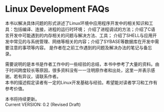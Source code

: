 Linux Development FAQs
=======

  本书以解决具体问题的形式讲述了Linux环境中应用程序开发中的相关知识和工具：包括编译、连接，进程的运行时环境；
  介绍了进程调试的方法；介绍了C语言开发中可能遇到的内存相关的问题与解决方法、工具；
  介绍了SHELL与应用开发中常见的与系统管理、网络等相关的内容；介绍了SYBASE等数据库在开发中需要注意的事项等内容。
  是作者在之前工作遇到的问题及解决办法的笔记与备忘录。
  
  需要说明的是本书是作者工作中的一些经验的总结，本书中参考了大量的资料。由于时间跨度较长等原因，很多资料没有一一注明原作者和出处，这里一并表示感谢。若有异议，请联系作者。    
  本书的描述假定读者有一定的Linux开发基础与经验。希望能对读者学习和工作有参考价值。    
  
  本书将持续更新。     
  Current VERSION: 0.2 (Revised Draft)
